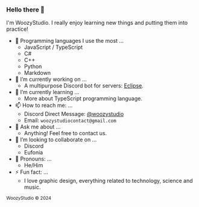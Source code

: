### Hello there 👋

I'm WoozyStudio. I really enjoy learning new things and putting them into practice!

- 🧰 Programming languages I use the most ...
  - JavaScript / TypeScript
  - C#
  - C++
  - Python
  - Markdown
- 🔭 I’m currently working on ...
  - A multipurpose Discord bot for servers: [Eclipse](https://github.com/woozystudio/Eclipse).
- 🌱 I’m currently learning ... 
  - More about TypeScript programming language.
- 📫 How to reach me: ...
  - Discord Direct Message: [@woozystudio](https://discord.com/users/869583777884667964)
  - Email: `woozystudiocontact@gmail.com`
- 💬 Ask me about ...
  - Anything! Feel free to contact us.
- 👥 I’m looking to collaborate on ...
  - Discord
  - Eufonia
- 🦞 Pronouns: ...
  - He/Him
- ⚡ Fun fact: ...
  - I love graphic design, everything related to technology, science and music.

<sub>WoozyStudio © 2024</sub>
